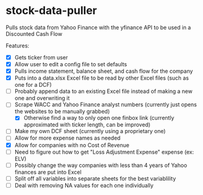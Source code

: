# stock-data-puller
Pulls stock data from Yahoo Finance with the yfinance API to be used in a Discounted Cash Flow

Features:
- [x] Gets ticker from user
- [X] Allow user to edit a config file to set defaults
- [x] Pulls income statement, balance sheet, and cash flow for the company
- [x] Puts into a data.xlsx Excel file to be read by other Excel files (such as one for a DCF)
- [ ] Probably append data to an existing Excel file instead of making a new one and overwriting it
- [ ] Scrape WACC and Yahoo Finance analyst numbers (currently just opens the websites to be manually grabbed)
	- [X] Otherwise find a way to only open one finbox link (currently approximated with ticker length, can be improved)
- [ ] Make my own DCF sheet (currently using a proprietary one)
- [ ] Allow for more expense names as needed
- [X] Allow for companies with no Cost of Revenue
- [ ] Need to figure out how to get "Loss Adjustment Expense" expense (ex: ELV)
- [ ] Possibly change the way companies with less than 4 years of Yahoo finances are put into Excel
- [ ] Split off all variables into separate sheets for the best variablility
- [ ] Deal with removing NA values for each one individually